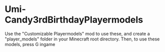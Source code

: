 # Umi-Candy3rdBirthdayPlayermodels

Use the "Customizable Playermodels" mod to use these, and create a "player_models" folder in your Minecraft root directory. Then, to use these models, press G ingame
